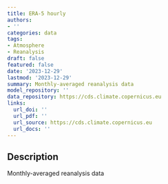 ```yaml
---
title: ERA-5 hourly
authors:
- ''
categories: data
tags:
- Atmosphere
- Reanalysis
draft: false
featured: false
date: '2023-12-29'
lastmod: '2023-12-29'
summary: Monthly-averaged reanalysis data
model_repository: ''
data_repository: https://cds.climate.copernicus.eu
links:
  url_doi: ''
  url_pdf: ''
  url_source: https://cds.climate.copernicus.eu
  url_docs: ''
---
```


## Description

Monthly-averaged reanalysis data


